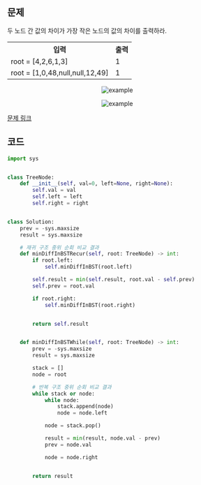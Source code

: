 ## 문제

두 노드 간 값의 차이가 가장 작은 노드의 값의 차이를 출력하라. 

 <table>
	<th>입력</th>
	<th>출력</th>
	<tr><!-- 첫번째 줄 시작 -->
	    <td>root = [4,2,6,1,3]</td>
	    <td>1</td>
	</tr><!-- 첫번째 줄 끝 -->
    	<tr><!-- 첫번째 줄 시작 -->
	    <td>root = [1,0,48,null,null,12,49]</td>
	    <td>1</td>
	</tr><!-- 첫번째 줄 끝 -->
    </table>

<p align="center">
<img src="https://assets.leetcode.com/uploads/2021/02/05/bst1.jpg" alt="example">
</p>

<p align="center">
<img src="https://assets.leetcode.com/uploads/2021/02/05/bst2.jpg" alt="example">
</p>

<a href="https://leetcode.com/problems/minimum-distance-between-bst-nodes/" target="_blank">문제 링크</a>

## 코드

```python
import sys


class TreeNode:
    def __init__(self, val=0, left=None, right=None):
        self.val = val
        self.left = left
        self.right = right


class Solution:
    prev = -sys.maxsize
    result = sys.maxsize

    # 재귀 구조 중위 순회 비교 결과
    def minDiffInBSTRecur(self, root: TreeNode) -> int:
        if root.left:
            self.minDiffInBST(root.left)

        self.result = min(self.result, root.val - self.prev)
        self.prev = root.val

        if root.right:
            self.minDiffInBST(root.right)


        return self.result


    def minDiffInBSTWhile(self, root: TreeNode) -> int:
        prev = -sys.maxsize
        result = sys.maxsize

        stack = []
        node = root

        # 반복 구조 중위 순회 비교 결과
        while stack or node:
            while node:
                stack.append(node)
                node = node.left

            node = stack.pop()

            result = min(result, node.val - prev)
            prev = node.val

            node = node.right


        return result
```

